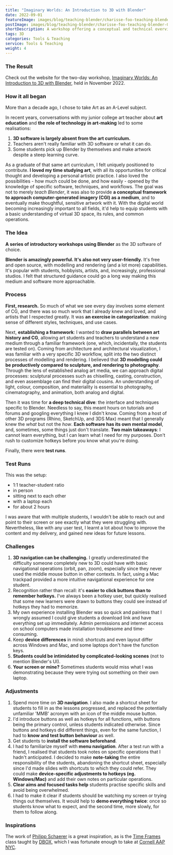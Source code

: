 ```yaml
---
title: "Imaginary Worlds: An Introduction to 3D with Blender"
date: 2022-09-01
featureImage: images/blog/teaching-blender/charisse-foo-teaching-blender-01-thumbnail-v.gif
postImage: images/blog/teaching-blender/charisse-foo-teaching-blender-01.gif
shortDescription: A workshop offering a conceptual and technical overview of CGI
tags: 3D
categories: Tools & Teaching
service: Tools & Teaching
weight: 4
---
```


### The Result

Check out the website for the two-day workshop, [Imaginary Worlds: An Introduction to 3D with Blender](https://sites.google.com/view/imaginaryworlds), held in November 2022.

### How it all began

More than a decade ago, I chose to take Art as an A-Level subject.

<!-- That led me to architecture school, architecture firms, the CG/archviz world, numerous illustration projects, and lots of making: models, books, websites, even bread! -->

In recent years, conversations with my junior college art teacher about **art education** and **the role of technology in art-making** led to some realisations:

1. **3D software is largely absent from the art curriculum.**
2. Teachers aren't really familiar with 3D software or what it can do.
3. Some students pick up Blender by themselves and make artwork despite a steep learning curve.

As a graduate of that same art curriculum, I felt uniquely positioned to contribute. **I loved my time studying art**, with all its opportunities for critical thought and developing a personal artistic practice. I also loved the possibilities - how much could be done, and how easily - opened by the knowledge of specific software, techniques, and workflows. The goal was not to merely _teach Blender_, it was also to provide **a conceptual framework to approach computer-generated imagery (CGI) as a medium**, and to eventually make thoughtful, sensitive artwork with it. With the digital world becoming increasingly important to all fields, it'd help to equip students with a basic understanding of virtual 3D space, its rules, and common operations.

### The Idea

**A series of introductory workshops using Blender** as the 3D software of choice.

**Blender is amazingly powerful. It's also not very user-friendly.** It's free and open source, with modelling and rendering (and a lot more) capabilities. It's popular with students, hobbyists, artists, and, increasingly, professional studios. I felt that structured guidance could go a long way making this medium and software more approachable.

### Process

**First, research.** So much of what we see every day involves some element of CG, and there was so much work that I already knew and loved, and artists that I respected greatly. It was **an exercise in categorization**: making sense of different styles, techniques, and use cases.

Next, **establishing a framework**: I wanted to **draw parallels between art history and CG**, allowing art students and teachers to understand a new medium through a familiar framework (one, which, incidentally, the students are tested on). Coming from architecture and architectural visualization, I was familiar with a very specific 3D workflow, split into the two distinct processes of modelling and rendering. I believed that **3D modelling could be productively compared to sculpture, and rendering to photography**. Through the lens of established analog art media, we can approach digital processes: sculptural processes such as chiselling, casting, construction, and even assemblage can find their digital cousins. An understanding of light, colour, composition, and materiality is essential to photography, cinematography, and animation, both analog and digital.

Then it was time for **a deep technical dive**: the interface and techniques specific to Blender. Needless to say, this meant hours on tutorials and forums and googling everything I knew I didn't know. Coming from a host of other 3D programs (Rhino, SketchUp, and 3DS Max) meant that I generally knew the _what_ but not the _how_. **Each software has its own mental model**, and, sometimes, some things just don't translate. **Two main takeaways**: I cannot learn everything, but I can learn what I need for my purposes. Don't rush to customize hotkeys before you know what you're doing.

Finally, there were **test runs**.

### Test Runs

This was the setup:

- 1:1 teacher-student ratio
- in person
- sitting next to each other
- with a laptop each
- for about 2 hours

I was aware that with multiple students, I wouldn't be able to reach out and point to their screen or see exactly what they were struggling with. Nevertheless, like with any user test, I learnt a lot about how to improve the content and my delivery, and gained new ideas for future lessons.

### Challenges

1. **3D navigation can be challenging.** I greatly underestimated the difficulty someone completely new to 3D could have with basic navigational operations (orbit, pan, zoom), especially since they never used the middle mouse button in other contexts. In fact, using a Mac trackpad provided a more intuitive navigational experience for one student.
2. Recognition rather than recall: it's **easier to click buttons than to remember hotkeys.** I've always been a hotkey user, but quickly realised that some new learners were drawn to buttons they could see instead of hotkeys they had to memorize.
3. My own experience installing Blender was so quick and painless that I wrongly assumed I could give students a download link and have everything set up immediately. Admin permissions and internet access on school computers made installation troublesome and time-consuming.
4. Keep **device differences** in mind: shortcuts and even layout differ across Windows and Mac, and some laptops don't have the function keys.
5. **Students could be intimidated by complicated-looking scenes** (not to mention Blender's UI).
6. **Your screen or mine?** Sometimes students would miss what I was demonstrating because they were trying out something on their own laptop.

### Adjustments

1. Spend more time on **3D navigation**. I also made a shortcut sheet for students to fill in as the lessons progressed, and replaced the potentially unfamiliar 'MMB' acronym with an icon of the middle mouse button.
2. I'd introduce buttons as well as hotkeys for all functions, with buttons being the primary control, unless students indicated otherwise. Since buttons and hotkeys did different things, even for the same function, I had to **know and test button behaviour** as well.
3. Get students to **install the software beforehand**.
4. I had to familiarize myself with **menu navigation**. After a test run with a friend, I realised that students took notes on specific operations that I hadn't anticipated. I decided to make **note-taking** the entire responsibility of the students, abandoning the shortcut sheet, especially since I'd made slides with shortcuts to which they could refer. They could make **device-specific adjustments to hotkeys (eg. Windows/Mac)** and add their own notes on particular operations.
5. **Clear aims and focused tasks help** students practise specific skills and avoid being overwhelmed.
6. I had to make it clear if students should be watching my screen or trying things out themselves. It would help to **demo everything twice**: once so students know what to expect, and the second time, more slowly, for them to follow along.

### Inspirations

The work of [Philipp Schaerer](https://www.constructingtheview.org/) is a great inspiration, as is the [Time Frames](https://timeframescornell.tumblr.com/about) class taught by [DBOX](https://www.dbox.com/), which I was fortunate enough to take at [Cornell AAP NYC](https://aap.cornell.edu/academics/nyc).

<!-- Notes from 17 Nov
- more students greatly increased amount of time taken for technical tasks, since not everyone is on the same page or catches what I'm doing
- need to be better at facilitating discussions around student work, and directing the class (get everyone to stop what they're doing and listen). Take charge, giving direction and instructions, otherwise everyone will figure out what they want to do by themselves
- students who already know what they're doing have nothing to do while i'm waiting for the rest to catch up - differentiated tasks?
- i miss some points in a rush to answer questions or move forward with what they're doing -->
